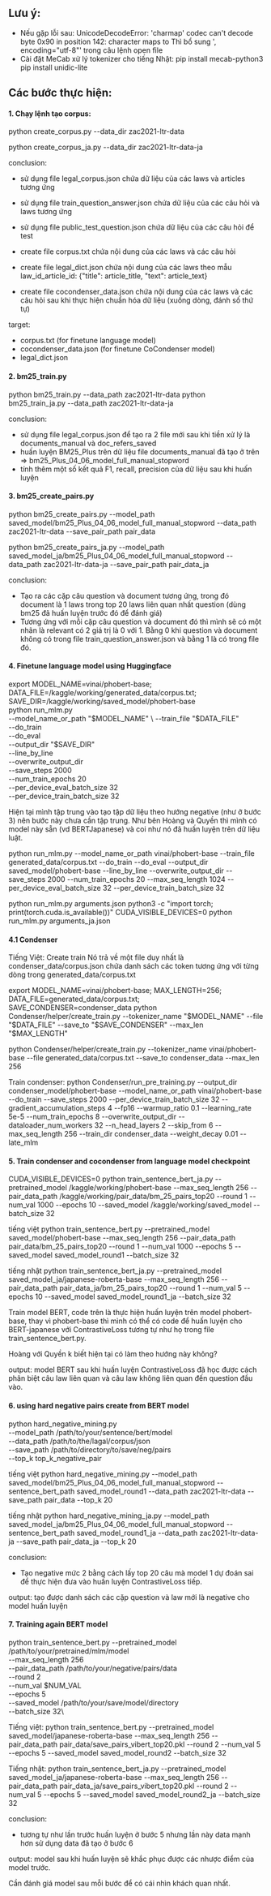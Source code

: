 ## Lưu ý: 
- Nếu gặp lỗi sau:
UnicodeDecodeError: 'charmap' codec can't decode byte 0x90 in position 142: character maps to <undefined>
Thì bổ sung ', encoding="utf-8"' trong câu lệnh open file
- Cài đặt MeCab xử lý tokenizer cho tiếng Nhật: 
pip install mecab-python3
pip install unidic-lite

## Các bước thực hiện: 

#### 1. Chạy lệnh tạo corpus: 

python create_corpus.py --data_dir zac2021-ltr-data

python create_corpus_ja.py --data_dir zac2021-ltr-data-ja

conclusion:
- sử dụng file legal_corpus.json chứa dữ liệu của các laws và articles tương ứng
- sử dụng file train_question_answer.json chứa dữ liệu của các câu hỏi và laws tương ứng
- sử dụng file public_test_question.json chứa dữ liệu của các câu hỏi để test

- create file corpus.txt chứa nội dung của các laws và các câu hỏi
- create file legal_dict.json chứa nội dung của các laws theo mẫu law_id_article_id: {"title": article_title, "text": article_text}
- create file cocondenser_data.json chứa nội dung của các laws và các câu hỏi sau khi thực hiện chuẩn hóa dữ liệu (xuống dòng, đánh số thứ tự)

target:
- corpus.txt (for finetune language model)
- cocondenser_data.json (for finetune CoCondenser model)
- legal_dict.json 

#### 2. bm25_train.py

python bm25_train.py --data_path zac2021-ltr-data
python bm25_train_ja.py --data_path zac2021-ltr-data-ja

conclusion: 
- sử dụng file legal_corpus.json để tạo ra 2 file mới sau khi tiền xử lý là documents_manual và doc_refers_saved
- huấn luyện BM25_Plus trên dữ liệu file documents_manual đã tạo ở trên => bm25_Plus_04_06_model_full_manual_stopword
- tính thêm một số kết quả F1, recall, precision của dữ liệu sau khi huấn luyện

#### 3. bm25_create_pairs.py

python bm25_create_pairs.py --model_path saved_model/bm25_Plus_04_06_model_full_manual_stopword --data_path zac2021-ltr-data --save_pair_path pair_data

python bm25_create_pairs_ja.py --model_path saved_model_ja/bm25_Plus_04_06_model_full_manual_stopword --data_path zac2021-ltr-data-ja --save_pair_path pair_data_ja

conclusion: 
- Tạo ra các cặp câu question và document tương ứng, trong đó document là 1 laws trong top 20 laws liên quan nhất question (dùng bm25 đã huấn luyện trước đó để đánh giá)
- Tương ứng với mỗi cặp câu question và document đó thì mình sẽ có một nhãn là relevant có 2 giá trị là 0 với 1. Bằng 0 khi question và document không có trong file train_question_answer.json và bằng 1 là có trong file đó.

#### 4. Finetune language model using Huggingface

export MODEL_NAME=vinai/phobert-base; DATA_FILE=/kaggle/working/generated_data/corpus.txt; SAVE_DIR=/kaggle/working/saved_model/phobert-base \
    python run_mlm.py \
        --model_name_or_path "$MODEL_NAME" \
        --train_file "$DATA_FILE" \
        --do_train \
        --do_eval \
        --output_dir "$SAVE_DIR" \
        --line_by_line \
        --overwrite_output_dir \
        --save_steps 2000 \
        --num_train_epochs 20 \
        --per_device_eval_batch_size 32 \
        --per_device_train_batch_size 32

Hiện tại mình tập trung vào tạo tập dữ liệu theo hướng negative (như ở bước 3) nên bước này chưa cần tập trung.
Như bên Hoàng và Quyền thì mình có model này sẵn (vd BERTJapanese) và coi như nó đã huấn luyện trên dữ liệu luật.

python run_mlm.py --model_name_or_path vinai/phobert-base --train_file generated_data/corpus.txt --do_train --do_eval --output_dir saved_model/phobert-base --line_by_line --overwrite_output_dir --save_steps 2000 --num_train_epochs 20 --max_seq_length 1024 --per_device_eval_batch_size 32 --per_device_train_batch_size 32

python run_mlm.py arguments.json
python3 -c "import torch; print(torch.cuda.is_available())"
CUDA_VISIBLE_DEVICES=0 python run_mlm.py arguments_ja.json


#### 4.1 Condenser

Tiếng Việt:
Create train 
Nó trả về một file duy nhất là condenser_data/corpus.json chứa danh sách các token tương ứng với từng dòng trong generated_data/corpus.txt

export MODEL_NAME=vinai/phobert-base; MAX_LENGTH=256; DATA_FILE=generated_data/corpus.txt; SAVE_CONDENSER=condenser_data python Condenser/helper/create_train.py --tokenizer_name "$MODEL_NAME" --file "$DATA_FILE" --save_to "$SAVE_CONDENSER" --max_len "$MAX_LENGTH"

python Condenser/helper/create_train.py --tokenizer_name vinai/phobert-base --file generated_data/corpus.txt --save_to condenser_data --max_len 256

Train condenser: 
python Condenser/run_pre_training.py --output_dir condenser_model/phobert-base --model_name_or_path vinai/phobert-base --do_train --save_steps 2000 --per_device_train_batch_size 32 --gradient_accumulation_steps 4 --fp16 --warmup_ratio 0.1 --learning_rate 5e-5 --num_train_epochs 8 --overwrite_output_dir --dataloader_num_workers 32 --n_head_layers 2 --skip_from 6 --max_seq_length 256 --train_dir condenser_data --weight_decay 0.01 --late_mlm


#### 5. Train condenser and cocondenser from language model checkpoint

CUDA_VISIBLE_DEVICES=0
python train_sentence_bert_ja.py --pretrained_model /kaggle/working/phobert-base --max_seq_length 256 --pair_data_path /kaggle/working/pair_data/bm_25_pairs_top20 --round 1 --num_val 1000 --epochs 10 --saved_model /kaggle/working/saved_model --batch_size 32

tiếng việt
python train_sentence_bert.py --pretrained_model saved_model/phobert-base --max_seq_length 256 --pair_data_path pair_data/bm_25_pairs_top20 --round 1 --num_val 1000 --epochs 5 --saved_model saved_model_round1 --batch_size 32

tiếng nhật
python train_sentence_bert_ja.py --pretrained_model saved_model_ja/japanese-roberta-base --max_seq_length 256 --pair_data_path pair_data_ja/bm_25_pairs_top20 --round 1 --num_val 5 --epochs 10 --saved_model saved_model_round1_ja --batch_size 32

Train model BERT, code trên là thực hiện huấn luyện trên model phobert-base, thay vì phobert-base thì mình có thể có code để huấn luyện cho BERT-japanese với ContrastiveLoss tương tự như họ trong file train_sentence_bert.py. 

Hoàng với Quyền k biết hiện tại có làm theo hướng này không?

output: model BERT sau khi huấn luyện ContrastiveLoss đã học được cách phân biệt câu law liên quan và câu law không liên quan đến question đầu vào.

#### 6. using hard negative pairs create from BERT model

python hard_negative_mining.py \
    --model_path /path/to/your/sentence/bert/model\
    --data_path /path/to/the/lagal/corpus/json\
    --save_path /path/to/directory/to/save/neg/pairs\
    --top_k top_k_negative_pair

tiếng việt
python hard_negative_mining.py --model_path saved_model/bm25_Plus_04_06_model_full_manual_stopword --sentence_bert_path saved_model_round1 --data_path zac2021-ltr-data --save_path pair_data --top_k 20

tiếng nhật
python hard_negative_mining_ja.py --model_path saved_model_ja/bm25_Plus_04_06_model_full_manual_stopword --sentence_bert_path saved_model_round1_ja --data_path zac2021-ltr-data-ja --save_path pair_data_ja --top_k 20

conclusion: 
- Tạo negative mức 2 bằng cách lấy top 20 câu mà model 1 dự đoán sai để thực hiện đưa vào huấn luyện ContrastiveLoss tiếp.

output: tạo được danh sách các cặp question và law mới là negative cho model huấn luyện

#### 7. Training again BERT model

python train_sentence_bert.py 
    --pretrained_model /path/to/your/pretrained/mlm/model\
    --max_seq_length 256 \
    --pair_data_path /path/to/your/negative/pairs/data\
    --round 2 \
    --num_val $NUM_VAL\
    --epochs 5\
    --saved_model /path/to/your/save/model/directory\
    --batch_size 32\

Tiếng việt: 
python train_sentence_bert.py --pretrained_model saved_model/japanese-roberta-base --max_seq_length 256 --pair_data_path pair_data/save_pairs_vibert_top20.pkl --round 2 --num_val 5 --epochs 5 --saved_model saved_model_round2 --batch_size 32

Tiếng nhật: 
python train_sentence_bert_ja.py --pretrained_model saved_model_ja/japanese-roberta-base --max_seq_length 256 --pair_data_path pair_data_ja/save_pairs_vibert_top20.pkl --round 2 --num_val 5 --epochs 5 --saved_model saved_model_round2_ja --batch_size 32

conclusion: 
- tương tự như lần trước huấn luyện ở bước 5 nhưng lần này data mạnh hơn sử dụng data đã tạo ở bước 6

output: model sau khi huấn luyện sẽ khắc phục được các nhược điểm của model trước.

Cần đánh giá model sau mỗi bước để có cái nhìn khách quan nhất.
